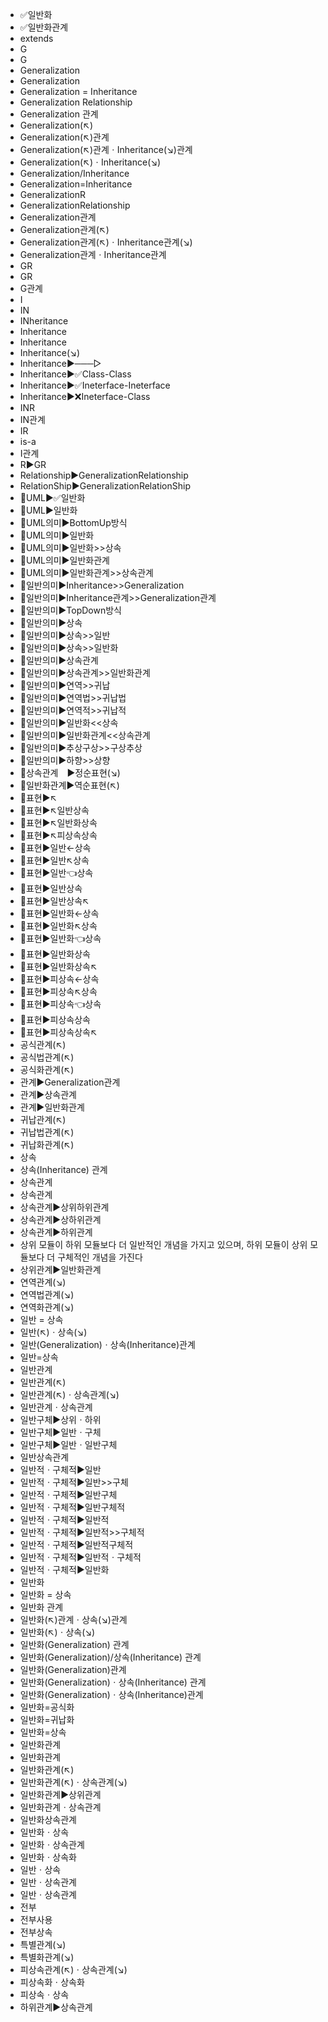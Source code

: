 ﻿- ✅일반화
- ✅일반화관계
- extends
- G
- G
- Generalization
- Generalization
- Generalization = Inheritance
- Generalization Relationship
- Generalization 관계
- Generalization(↖)
- Generalization(↖)관계
- Generalization(↖)관계ㆍInheritance(↘)관계
- Generalization(↖)ㆍInheritance(↘)
- Generalization/Inheritance
- Generalization=Inheritance
- GeneralizationR
- GeneralizationRelationship
- Generalization관계
- Generalization관계(↖)
- Generalization관계(↖)ㆍInheritance관계(↘)
- Generalization관계ㆍInheritance관계
- GR
- GR
- G관계
- I
- IN
- INheritance
- Inheritance
- Inheritance
- Inheritance(↘)
- Inheritance▶️───▷
- Inheritance▶️✅Class-Class
- Inheritance▶️✅Ineterface-Ineterface
- Inheritance▶️❌Ineterface-Class
- INR
- IN관계
- IR
- is-a
- I관계
- R▶️GR
- Relationship▶️GeneralizationRelationship
- RelationShip▶️GeneralizationRelationShip
- 📌UML▶️✅일반화
- 📌UML▶️일반화
- 📌UML의미▶️BottomUp방식
- 📌UML의미▶️일반화
- 📌UML의미▶️일반화>>상속
- 📌UML의미▶️일반화관계
- 📌UML의미▶️일반화관계>>상속관계
- 📌일반의미▶️Inheritance>>Generalization
- 📌일반의미▶️Inheritance관계>>Generalization관계
- 📌일반의미▶️TopDown방식
- 📌일반의미▶️상속
- 📌일반의미▶️상속>>일반
- 📌일반의미▶️상속>>일반화
- 📌일반의미▶️상속관계
- 📌일반의미▶️상속관계>>일반화관계
- 📌일반의미▶️연역>>귀납
- 📌일반의미▶️연역법>>귀납법
- 📌일반의미▶️연역적>>귀납적
- 📌일반의미▶️일반화<<상속
- 📌일반의미▶️일반화관계<<상속관계
- 📌일반의미▶️추상구상>>구상추상
- 📌일반의미▶️하향>>상향
- 🔎상속관계　▶️정순표현(↘)
- 🔎일반화관계▶️역순표현(↖)
- 🚩표현▶️↖
- 🚩표현▶️↖일반상속
- 🚩표현▶️↖일반화상속
- 🚩표현▶️↖피상속상속
- 🚩표현▶️일반←상속
- 🚩표현▶️일반↖상속
- 🚩표현▶️일반👈상속
- 🚩표현▶️일반상속
- 🚩표현▶️일반상속↖
- 🚩표현▶️일반화←상속
- 🚩표현▶️일반화↖상속
- 🚩표현▶️일반화👈상속
- 🚩표현▶️일반화상속
- 🚩표현▶️일반화상속↖
- 🚩표현▶️피상속←상속
- 🚩표현▶️피상속↖상속
- 🚩표현▶️피상속👈상속
- 🚩표현▶️피상속상속
- 🚩표현▶️피상속상속↖
- 공식관계(↖)
- 공식법관계(↖)
- 공식화관계(↖)
- 관계▶️Generalization관계
- 관계▶️상속관계
- 관계▶️일반화관계
- 귀납관계(↖)
- 귀납법관계(↖)
- 귀납화관계(↖)
- 상속
- 상속(Inheritance) 관계
- 상속관계
- 상속관계
- 상속관계▶️상위하위관계
- 상속관계▶️상하위관계
- 상속관계▶️하위관계
- 상위 모듈이 하위 모듈보다 더 일반적인 개념을 가지고 있으며, 하위 모듈이 상위 모듈보다 더 구체적인 개념을 가진다
- 상위관계▶️일반화관계
- 연역관계(↘)
- 연역법관계(↘)
- 연역화관계(↘)
- 일반 = 상속
- 일반(↖)ㆍ상속(↘)
- 일반(Generalization)ㆍ상속(Inheritance)관계
- 일반=상속
- 일반관계
- 일반관계(↖)
- 일반관계(↖)ㆍ상속관계(↘)
- 일반관계ㆍ상속관계
- 일반구체▶️상위ㆍ하위
- 일반구체▶️일반ㆍ구체
- 일반구체▶️일반ㆍ일반구체
- 일반상속관계
- 일반적ㆍ구체적▶️일반
- 일반적ㆍ구체적▶️일반>>구체
- 일반적ㆍ구체적▶️일반구체
- 일반적ㆍ구체적▶️일반구체적
- 일반적ㆍ구체적▶️일반적
- 일반적ㆍ구체적▶️일반적>>구체적
- 일반적ㆍ구체적▶️일반적구체적
- 일반적ㆍ구체적▶️일반적ㆍ구체적
- 일반적ㆍ구체적▶️일반화
- 일반화
- 일반화 = 상속
- 일반화 관계
- 일반화(↖)관계ㆍ상속(↘)관계
- 일반화(↖)ㆍ상속(↘)
- 일반화(Generalization) 관계
- 일반화(Generalization)/상속(Inheritance) 관계
- 일반화(Generalization)관계
- 일반화(Generalization)ㆍ상속(Inheritance) 관계
- 일반화(Generalization)ㆍ상속(Inheritance)관계
- 일반화=공식화
- 일반화=귀납화
- 일반화=상속
- 일반화관계
- 일반화관계
- 일반화관계(↖)
- 일반화관계(↖)ㆍ상속관계(↘)
- 일반화관계▶️상위관계
- 일반화관계ㆍ상속관계
- 일반화상속관계
- 일반화ㆍ상속
- 일반화ㆍ상속관계
- 일반화ㆍ상속화
- 일반ㆍ상속
- 일반ㆍ상속관계
- 일반ㆍ상속관계
- 전부
- 전부사용
- 전부상속
- 특별관계(↘)
- 특별화관계(↘)
- 피상속관계(↖)ㆍ상속관계(↘)
- 피상속화ㆍ상속화
- 피상속ㆍ상속
- 하위관계▶️상속관계
